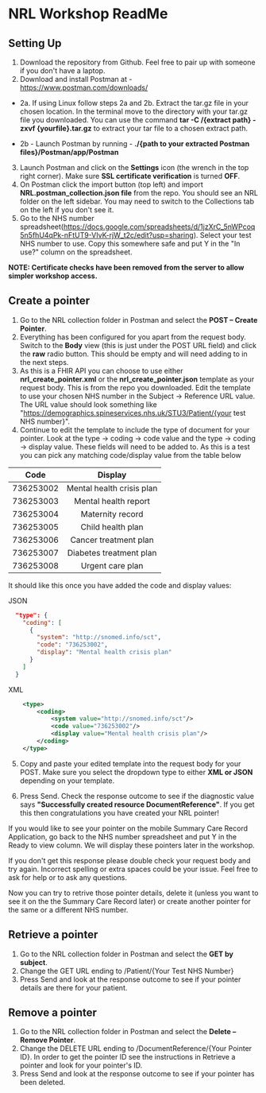 NRL Workshop ReadMe
===================

Setting Up
----------
1.	Download the repository from Github. Feel free to pair up with someone if you don't have a laptop.
2.	Download and install Postman at - https://www.postman.com/downloads/

   + 2a. If using Linux follow steps 2a and 2b. Extract the tar.gz file in your chosen location. In the terminal move to the directory with your tar.gz file you downloaded. You can use the command **tar -C /{extract path} -zxvf {yourfile}.tar.gz** to extract your tar file to a chosen extract path. 
  
   + 2b - Launch Postman by running - **./{path to your extracted Postman files}/Postman/app/Postman**
 
3. Launch Postman and click on the **Settings** icon (the wrench in the top right corner). Make sure **SSL certificate verification** is turned **OFF**. 
4.	On Postman click the import button (top left) and import **NRL.postman_collection.json file** from the repo. You should see an NRL folder on the left sidebar. You may need to switch to the Collections tab on the left if you don't see it.
5.	Go to the NHS number spreadsheet(https://docs.google.com/spreadsheets/d/1jzXrC_5nWPcoq5n5fhU4qPk-nFtUT9-VIvK-rjW_t2c/edit?usp=sharing). Select your test NHS number to use. Copy this somewhere safe and put Y in the "In use?" column on the spreadsheet.

**NOTE: Certificate checks have been removed from the server to allow simpler workshop access.**

Create a pointer
----------------
1.	Go to the NRL collection folder in Postman and select the **POST – Create Pointer**.
2.	Everything has been configured for you apart from the request body. Switch to the **Body** view (this is just under the POST URL field) and click the **raw** radio button. This should be empty and will need adding to in the next steps.
3.	As this is a FHIR API you can choose to use either **nrl_create_pointer.xml** or the **nrl_create_pointer.json** template as your request body. This is from the repo you downloaded. Edit the template to use your chosen NHS number in the Subject -> Reference URL value. The URL value should look something like "https://demographics.spineservices.nhs.uk/STU3/Patient/{your test NHS number}".
4. Continue to edit the template to include the type of document for your pointer. Look at the type -> coding -> code value and the type -> coding -> display value. These fields will need to be added to. As this is a test you can pick any matching code/display value from the table below

| Code | Display |
| :-------: | :-------: |
| 736253002 | Mental health crisis plan |
| 736253003 | Mental health report |
| 736253004 | Maternity record |
| 736253005 | Child health plan |
| 736253006 | Cancer treatment plan |
| 736253007 | Diabetes treatment plan |
| 736253008 | Urgent care plan |

It should like this once you have added the code and display values:

JSON
```json
  "type": {
    "coding": [
      {
        "system": "http://snomed.info/sct",
        "code": "736253002",
        "display": "Mental health crisis plan"
      }
    ]
  }
```

XML
```xml
	<type>
		<coding>
			<system value="http://snomed.info/sct"/>
			<code value="736253002"/>
			<display value="Mental health crisis plan"/>
		</coding>
	</type>
```

5. Copy and paste your edited template into the request body for your POST. Make sure you select the dropdown type to either **XML or JSON** depending on your template.

6. Press Send. Check the response outcome to see if the diagnostic value says **"Successfully created resource DocumentReference"**. If you get this then congratulations you have created your NRL pointer! 

If you would like to see your pointer on the mobile Summary Care Record Application, go back to the NHS number spreadsheet and put Y in the Ready to view column. We will display these pointers later in the workshop.

If you don't get this response please double check your request body and try again. Incorrect spelling or extra spaces could be your issue. Feel free to ask for help or to ask any questions. 

Now you can try to retrive those pointer details, delete it (unless you want to see it on the the Summary Care Record later) or create another pointer for the same or a different NHS number. 


Retrieve a pointer
------------------
1.	Go to the NRL collection folder in Postman and select the **GET by subject**.
2.	Change the GET URL ending to /Patient/{Your Test NHS Number}
3.	Press Send and look at the response outcome to see if your pointer details are there for your patient.

Remove a pointer
----------------
1.	Go to the NRL collection folder in Postman and select the **Delete – Remove Pointer**.
2.	Change the DELETE URL ending to /DocumentReference/{Your Pointer ID}. In order to get the pointer ID see the instructions in Retrieve a pointer and look for your pointer's ID.
3.	Press Send and look at the response outcome to see if your pointer has been deleted.


